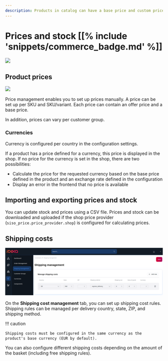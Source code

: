 ```yaml
---
description: Products in catalog can have a base price and custom prices defined per custom group and per currency.
---
```


# Prices and stock [[% include 'snippets/commerce_badge.md' %]]

![](img/manage_prices_menu.png)

## Product prices

![](img/price_management_prices.png)

Price management enables you to set up prices manually. 
A price can be set up per SKU and SKU/variant.
Each price can contain an offer price and a base price.

In addition, prices can vary per customer group.

### Currencies

Currency is configured per country in the configuration settings.

If a product has a price defined for a currency, this price is displayed in the shop.
If no price for the currency is set in the shop, there are two possibilities:

- Calculate the price for the requested currency based on the base price defined in the product and an exchange rate defined in the configuration
- Display an error in the frontend that no price is available

## Importing and exporting prices and stock

You can update stock and prices using a CSV file.
Prices and stock can be downloaded and uploaded if the shop price provider (`siso_price.price_provider.shop`) is configured for calculating prices.

## Shipping costs

![](img/shipping_costs.png)

On the **Shipping cost management** tab, you can set up shipping cost rules. 
Shipping rules can be managed per delivery country, state, ZIP, and shipping method.

!!! caution

    Shipping costs must be configured in the same currency as the product's base currency (EUR by default).

You can also configure different shipping costs depending on the amount of the basket (including free shipping rules).
